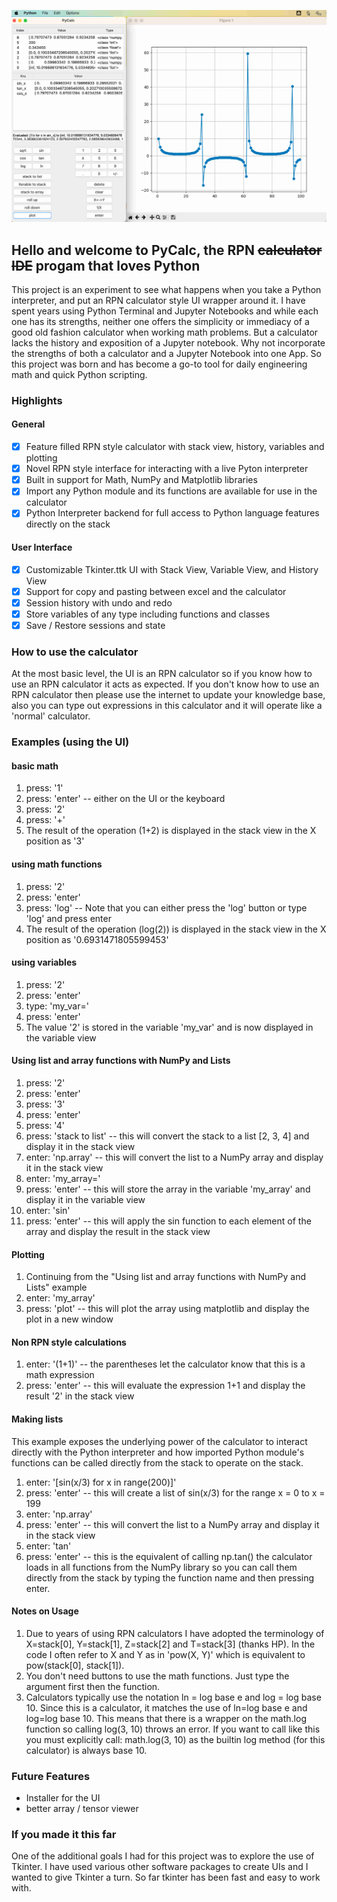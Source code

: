 ![PyCalc - Lists and Plot](media\PyCalc-ListsandPlot.jpg?)

## Hello and welcome to PyCalc, the RPN ~~calculator~~ ~~IDE~~ progam that loves Python

This project is an experiment to see what happens when you take a Python interpreter, and put an RPN calculator style
UI wrapper around it. 
I have spent years using Python Terminal and Jupyter Notebooks and while each one has its strengths, neither one
offers the simplicity or immediacy of a good old fashion calculator when working math problems. But a calculator 
lacks the history and exposition of a Jupyter notebook. 
Why not incorporate the strengths of both a calculator
and a Jupyter Notebook into one App. 
So this project was born and has become a go-to tool for daily engineering math and quick Python scripting.

### Highlights

#### General
- [x] Feature filled RPN style calculator with stack view, history, variables and plotting 
- [x] Novel RPN style interface for interacting with a live Pyton interpreter
- [x] Built in support for Math, NumPy and Matplotlib libraries 
- [x] Import any Python module and its functions are available for use in the calculator
- [x] Python Interpreter backend for full access to Python language features directly on the stack 

#### User Interface 
- [x] Customizable Tkinter.ttk UI with Stack View, Variable View, and History View
- [x] Support for copy and pasting between excel and the calculator
- [x] Session history with undo and redo
- [x] Store variables of any type including functions and classes 
- [x] Save / Restore sessions and state

### How to use the calculator
At the most basic level, the UI is an RPN calculator so if you know how to use an RPN calculator 
it acts as expected. If you don't know how to use an RPN calculator then please use the internet to 
update your knowledge base, also you can type out expressions in this calculator and it will operate 
like a 'normal' calculator.

### Examples (using the UI)

#### basic math

1) press: '1'
2) press: 'enter' -- either on the UI or the keyboard
3) press: '2'
4) press: '+'
5) The result of the operation (1+2) is displayed in the stack view in the X position as '3'

#### using math functions

1) press: '2'
2) press: 'enter'
3) press: 'log'  -- Note that you can either press the 'log' button or type 'log' and press enter
4) The result of the operation (log(2)) is displayed in the stack view in the X position as '0.6931471805599453'

#### using variables

1) press: '2'
2) press: 'enter'
3) type: 'my_var='
4) press: 'enter'
5) The value '2' is stored in the variable 'my_var' and is now displayed in the variable view

#### Using list and array functions with NumPy and Lists

1) press: '2'
2) press: 'enter'
3) press: '3'
4) press: 'enter'
5) press: '4'
6) press: 'stack to list' -- this will convert the stack to a list [2, 3, 4] and display it in the stack view
7) enter: 'np.array' -- this will convert the list to a NumPy array and display it in the stack view
8) enter: 'my_array='
9) press: 'enter' -- this will store the array in the variable 'my_array' and display it in the variable view
10) enter: 'sin' 
11) press: 'enter' -- this will apply the sin function to each element of the array and display the result in the stack view

#### Plotting

1) Continuing from the "Using list and array functions with NumPy and Lists" example 
2) enter: 'my_array'
3) press: 'plot' -- this will plot the array using matplotlib and display the plot in a new window

#### Non RPN style calculations

1) enter: '(1+1)' -- the parentheses let the calculator know that this is a math expression
2) press: 'enter' -- this will evaluate the expression 1+1 and display the result '2' in the stack view

#### Making lists 

This example exposes the underlying power of the calculator to interact directly with the Python interpreter and how
imported Python module's functions can be called directly from the stack to operate on the stack. 

1) enter: '[sin(x/3) for x in range(200)]'
2) press: 'enter' -- this will create a list of sin(x/3) for the range x = 0 to x = 199
3) enter: 'np.array'
4) press: 'enter' -- this will convert the list to a NumPy array and display it in the stack view
5) enter: 'tan'
6) press: 'enter' -- this is the equivalent of calling np.tan(<array at X>) the calculator loads in all 
functions from the NumPy library so you can call them directly from the stack by typing the function name and then 
pressing enter.



#### Notes on Usage 
1) Due to years of using RPN calculators I have adopted the terminology of X=stack[0], Y=stack[1], Z=stack[2] and 
T=stack[3] (thanks HP). In the code I often refer to X and Y as in 'pow(X, Y)' which is equivalent to 
pow(stack[0], stack[1]).
2) You don't need buttons to use the math functions. Just type the argument first then the function. 
3) Calculators typically use the notation ln = log base e and log = log base 10. Since this is a 
calculator, it matches the use of ln=log base e and log=log base 10. This means that there is a 
wrapper on the math.log function so calling log(3, 10) throws an error. If you want to call like 
this you must explicitly call: math.log(3, 10) as the builtin log method (for this calculator) is 
always base 10.

### Future Features 
- Installer for the UI 
- better array / tensor viewer 

### If you made it this far

One of the additional goals I had for this project was to explore the use of Tkinter. I have used various 
other software packages to create UIs and I wanted to give Tkinter a turn. So far tkinter has been fast and easy
to work with. 